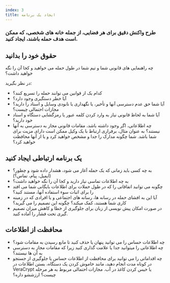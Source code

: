 ```yaml
---
index: 3
title: ایجاد یک برنامه
---
```

### طرح واکنش دقیق برای هر فضایی، از جمله خانه های شخصی، که ممکن است هدف حمله باشند، ایجاد کنید.

## حقوق خود را بدانید

چه راهنمایی های قانونی شما و تیم شما در طول حمله می خواهید و کجا آن را نگه خواهید داشت؟

در نظر بگیرید:

* کدام یک از قوانین می توانند حمله را تسریع کنند؟
* آیا خطر دستگیری وجود دارد؟
* آیا شما حق عدم دسترسی آنها و تأخیر، یا نگهداری یا نابودی وسایل و اسناد را دارید؟ مجازات احتمالی چیست؟
* آیا شما به لحاظ قانونی نیاز به وارد کردن کلمه عبور یا رمزگشایی دستگاه و اسناد خود دارید؟
* چه اطلاعاتی، اگر وجود داشته باشد، مقامات قانونی مجاز به دسترسی به آنها نیستند؟ به عنوان مثال، برقراری ارتباط با یک وکیل ممکن است دارای مزیت برای شما باشد. شما چگونه مدارک را جدا و مشخص خواهید کرد و یا از آنها محافظت خواهید کرد؟

## یک برنامه ارتباطی ایجاد کنید

* به چه کسی باید زمانی که یک حمله آغاز می شود، هشدار داده شود و چطور؟ (ایمیل، پیام، تماس؟)
* به چه اطلاعات تماسی نیاز دارید و کجا آن را نگه خواهید داشت؟
* چگونه می توانید اتفاقاتی را که در طول حملات برای اطلاعات بایگانی شما می افتد را برای اثبات سوء استفاده آنها، مستند کنید؟
* آیا این به افشای حمله در رسانه ها، رسانه های اجتماعی و یا افرادی که در زمینه کاری شما هستند، کمک میکند؟ چگونه این تصمیم را می گیرید؟
* در صورت امکان پیش نویسی از زبان برای جلوگیری از خطا و کاهش میزان تصمیم گیری تحت فشار را آماده کنید.

## محافظت از اطلاعات

* چه اطلاعات حساس را می توانید پنهان یا حذف کنید تا مانع رسیدن به مقامات شود؟
* چه اطلاعاتی را میتوانید جدا یا علامت گذاری کنید زیرا  که مقامات مجاز به دسترسی به آن ها نیستند؟
* چه اقداماتی را می توانید برای محافظت از اطلاعات حساس یا جلوگیری از جستجو در کوتاه مدت انجام دهید، مانند خاموش کردن یک دستگاه، بستن اطلاعات در VeraCrypt یا خیس کردن کاغذ در آب. مجازات احتمالی مربوط به هر مرحله چیست؟ ارزششو داره؟